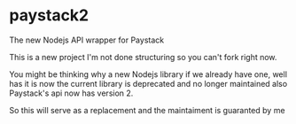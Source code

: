 # paystack2
The new Nodejs API wrapper for Paystack


This is a new project I'm not done structuring so you can't fork right now.

You might be thinking why a new Nodejs library if we already have one, well has it is now the current library is deprecated and no longer maintained also Paystack's api now has version 2.

So this will serve as a replacement and the maintaiment is guaranted by me
